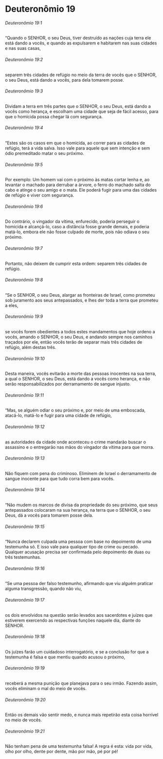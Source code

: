 # Deuteronômio 19

###### Deuteronômio 19:1

“Quando o SENHOR, o seu Deus, tiver destruído as nações cuja terra ele está dando a vocês, e quando as expulsarem e habitarem nas suas cidades e nas suas casas,

###### Deuteronômio 19:2

separem três cidades de refúgio no meio da terra de vocês que o SENHOR, o seu Deus, está dando a vocês, para dela tomarem posse.

###### Deuteronômio 19:3

Dividam a terra em três partes que o SENHOR, o seu Deus, está dando a vocês como herança, e escolham uma cidade que seja de fácil acesso, para que o homicida possa chegar lá com segurança.

###### Deuteronômio 19:4

“Estes são os casos em que o homicida, ao correr para as cidades de refúgio, terá a vida salva. Isso vale para aquele que sem intenção e sem ódio premeditado matar o seu próximo.

###### Deuteronômio 19:5

Por exemplo: Um homem vai com o próximo às matas cortar lenha e, ao levantar o machado para derrubar a árvore, o ferro do machado salta do cabo e atinge o seu amigo e o mata. Ele poderá fugir para uma das cidades de refúgio e viver com segurança.

###### Deuteronômio 19:6

Do contrário, o vingador da vítima, enfurecido, poderia perseguir o homicida e alcançá-lo, caso a distância fosse grande demais, e poderia matá-lo, embora ele não fosse culpado de morte, pois não odiava o seu próximo.

###### Deuteronômio 19:7

Portanto, não deixem de cumprir esta ordem: separem três cidades de refúgio.

###### Deuteronômio 19:8

“Se o SENHOR, o seu Deus, alargar as fronteiras de Israel, como prometeu sob juramento aos seus antepassados, e lhes der toda a terra que prometeu a eles,

###### Deuteronômio 19:9

se vocês forem obedientes a todos estes mandamentos que hoje ordeno a vocês, amando o SENHOR, o seu Deus, e andando sempre nos caminhos traçados por ele, então vocês terão de separar mais três cidades de refúgio, além destas três.

###### Deuteronômio 19:10

Desta maneira, vocês evitarão a morte das pessoas inocentes na sua terra, a qual o SENHOR, o seu Deus, está dando a vocês como herança, e não serão responsabilizados por derramamento de sangue injusto.

###### Deuteronômio 19:11

“Mas, se alguém odiar o seu próximo e, por meio de uma emboscada, atacá-lo, matá-lo e fugir para uma cidade de refúgio,

###### Deuteronômio 19:12

as autoridades da cidade onde aconteceu o crime mandarão buscar o assassino e o entregarão nas mãos do vingador da vítima para que morra.

###### Deuteronômio 19:13

Não fiquem com pena do criminoso. Eliminem de Israel o derramamento de sangue inocente para que tudo corra bem para vocês.

###### Deuteronômio 19:14

“Não mudem os marcos de divisa da propriedade do seu próximo, que seus antepassados colocaram na sua herança, na terra que o SENHOR, o seu Deus, dá a vocês para tomarem posse dela.

###### Deuteronômio 19:15

“Nunca declarem culpada uma pessoa com base no depoimento de uma testemunha só. E isso vale para qualquer tipo de crime ou pecado. Qualquer acusação precisa ser confirmada pelo depoimento de duas ou três testemunhas.

###### Deuteronômio 19:16

“Se uma pessoa der falso testemunho, afirmando que viu alguém praticar alguma transgressão, quando não viu,

###### Deuteronômio 19:17

os dois envolvidos na questão serão levados aos sacerdotes e juízes que estiverem exercendo as respectivas funções naquele dia, diante do SENHOR.

###### Deuteronômio 19:18

Os juízes farão um cuidadoso interrogatório, e se a conclusão for que a testemunha é falsa e que mentiu quando acusou o próximo,

###### Deuteronômio 19:19

receberá a mesma punição que planejava para o seu irmão. Fazendo assim, vocês eliminam o mal do meio de vocês.

###### Deuteronômio 19:20

Então os demais vão sentir medo, e nunca mais repetirão esta coisa horrível no meio de vocês.

###### Deuteronômio 19:21

Não tenham pena de uma testemunha falsa! A regra é esta: vida por vida, olho por olho, dente por dente, mão por mão, pé por pé!

